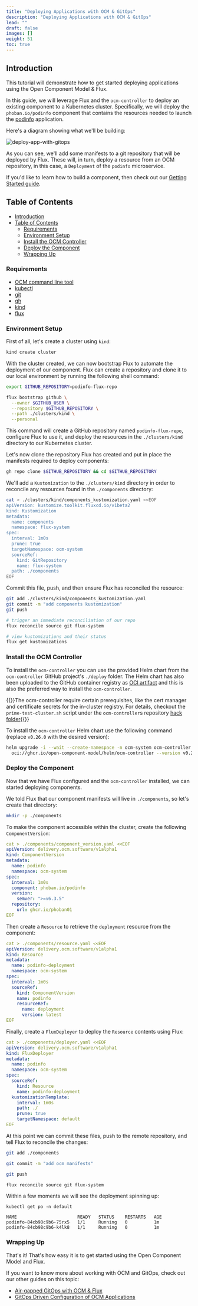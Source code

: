 ```yaml
---
title: "Deploying Applications with OCM & GitOps"
description: "Deploying Applications with OCM & GitOps"
lead: ""
draft: false
images: []
weight: 51
toc: true
---
```


## Introduction

This tutorial will demonstrate how to get started deploying applications using the Open Component Model & Flux.

In this guide, we will leverage Flux and the `ocm-controller` to deploy an existing component to a Kubernetes cluster. Specifically, we will deploy the `phoban.io/podinfo` component that contains the resources needed to launch the [podinfo](https://github.com/stefanprodan/podinfo) application.

Here's a diagram showing what we'll be building:

![deploy-app-with-gitops](images/deploy-app-diagram.png)

As you can see, we'll add some manifests to a git repository that will be deployed by Flux. These will, in turn, deploy a resource from an OCM repository, in this case, a `Deployment` of the `podinfo` microservice.

If you'd like to learn how to build a component, then check out our [Getting Started guide](/docs/getting-started/prerequisites/).

## Table of Contents

- [Introduction](#introduction)
- [Table of Contents](#table-of-contents)
  - [Requirements](#requirements)
  - [Environment Setup](#environment-setup)
  - [Install the OCM Controller](#install-the-ocm-controller)
  - [Deploy the Component](#deploy-the-component)
  - [Wrapping Up](#wrapping-up)

### Requirements

- [OCM command line tool](https://github.com/open-component-model/ocm)
- [kubectl](https://kubernetes.io/docs/reference/kubectl/)
- [git](https://git-scm.com/downloads)
- [gh](https://github.com/cli/cli)
- [kind](https://kind.sigs.k8s.io/docs/user/quick-start/#installation)
- [flux](https://fluxcd.io/flux/installation/#install-the-flux-cli)

### Environment Setup

First of all, let's create a cluster using `kind`:

```bash
kind create cluster
```

With the cluster created, we can now bootstrap Flux to automate the deployment of our component. Flux can create a repository and clone it to our local environment by running the following shell command:

```bash
export GITHUB_REPOSITORY=podinfo-flux-repo

flux bootstrap github \
  --owner $GITHUB_USER \
  --repository $GITHUB_REPOSITORY \
  --path ./clusters/kind \
  --personal
```

This command will create a GitHub repository named `podinfo-flux-repo`, configure Flux to use it, and deploy the resources in the `./clusters/kind` directory to our Kubernetes cluster.

Let's now clone the repository Flux has created and put in place the manifests required to deploy components:

```bash
gh repo clone $GITHUB_REPOSITORY && cd $GITHUB_REPOSITORY
```

We'll add a `Kustomization` to the `./clusters/kind` directory in order to reconcile any resources found in the `./components` directory:

```bash
cat > ./clusters/kind/components_kustomization.yaml <<EOF
apiVersion: kustomize.toolkit.fluxcd.io/v1beta2
kind: Kustomization
metadata:
  name: components
  namespace: flux-system
spec:
  interval: 1m0s
  prune: true
  targetNamespace: ocm-system
  sourceRef:
    kind: GitRepository
    name: flux-system
  path: ./components
EOF
```

Commit this file, push, and then ensure Flux has reconciled the resource:

```bash
git add ./clusters/kind/components_kustomization.yaml
git commit -m "add components kustomization"
git push

# trigger an immediate reconciliation of our repo
flux reconcile source git flux-system

# view kustomizations and their status
flux get kustomizations
```

### Install the OCM Controller

To install the `ocm-controller` you can use the provided Helm chart from the `ocm-controller` GitHub project's `./deploy` folder. The Helm chart has also been uploaded to the GitHub container registry as [OCI artifact](https://github.com/open-component-model/ocm-controller/pkgs/container/helm%2Focm-controller) and this is also the preferred way to install the `ocm-controller`.

{{<callout context="note" title="Prerequisites">}}The ocm-controller require certain prerequisites, like the cert manager and certificate secrets for the in-cluster registry. For details, checkout the `prime-test-cluster.sh` script under the `ocm-controller`s repository [hack folder](https://github.com/open-component-model/ocm-controller/tree/main/hack){{</callout>}}

To install the `ocm-controller` Helm chart use the following command (replace `v0.26.0` with the desired version):

```bash
helm upgrade -i --wait --create-namespace -n ocm-system ocm-controller \
  oci://ghcr.io/open-component-model/helm/ocm-controller --version v0.26.0
```

### Deploy the Component

Now that we have Flux configured and the `ocm-controller` installed, we can started deploying components.

We told Flux that our component manifests will live in `./components`, so let's create that directory:

```bash
mkdir -p ./components
```

To make the component accessible within the cluster, create the following `ComponentVersion`:

```yaml
cat > ./components/component_version.yaml <<EOF
apiVersion: delivery.ocm.software/v1alpha1
kind: ComponentVersion
metadata:
  name: podinfo
  namespace: ocm-system
spec:
  interval: 1m0s
  component: phoban.io/podinfo
  version:
    semver: ">=v6.3.5"
  repository:
    url: ghcr.io/phoban01
EOF
```

Then create a `Resource` to retrieve the `deployment` resource from the component:

```yaml
cat > ./components/resource.yaml <<EOF
apiVersion: delivery.ocm.software/v1alpha1
kind: Resource
metadata:
  name: podinfo-deployment
  namespace: ocm-system
spec:
  interval: 1m0s
  sourceRef:
    kind: ComponentVersion
    name: podinfo
    resourceRef:
      name: deployment
      version: latest
EOF
```

Finally, create a `FluxDeployer` to deploy the `Resource` contents using Flux:

```yaml
cat > ./components/deployer.yaml <<EOF
apiVersion: delivery.ocm.software/v1alpha1
kind: FluxDeployer
metadata:
  name: podinfo
  namespace: ocm-system
spec:
  sourceRef:
    kind: Resource
    name: podinfo-deployment
  kustomizationTemplate:
    interval: 1m0s
    path: ./
    prune: true
    targetNamespace: default
EOF
```

At this point we can commit these files, push to the remote repository, and tell Flux to reconcile the changes:

```bash
git add ./components

git commit -m "add ocm manifests"

git push

flux reconcile source git flux-system
```

Within a few moments we will see the deployment spinning up:

```shell
kubectl get po -n default

NAME                       READY   STATUS    RESTARTS   AGE
podinfo-84cb98c9b6-75rx5   1/1     Running   0          1m
podinfo-84cb98c9b6-k4lk8   1/1     Running   0          1m
```

### Wrapping Up

That's it! That's how easy it is to get started using the Open Component Model and Flux.

If you want to know more about working with OCM and GitOps, check out our other guides on this topic:

- [Air-gapped GitOps with OCM & Flux](/docs/tutorials/ocm-and-gitops/air-gapped-gitops-with-ocm-flux/)
- [GitOps Driven Configuration of OCM Applications](/docs/tutorials/ocm-and-gitops/gitops-driven-configuration-of-ocm-applications/)
